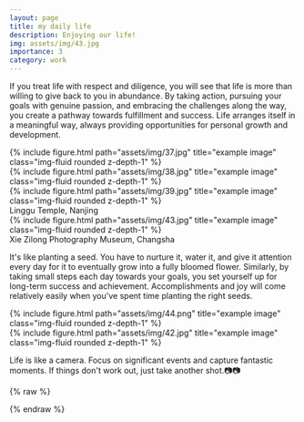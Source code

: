 ```yaml
---
layout: page
title: my daily life 
description: Enjoying our life!
img: assets/img/43.jpg
importance: 3
category: work
---
```


If you treat life with respect and diligence, you will see that life is more than willing to give back to you in abundance. By taking action, pursuing your goals with genuine passion, and embracing the challenges along the way, you create a pathway towards fulfillment and success. Life arranges itself in a meaningful way, always providing opportunities for personal growth and development.

<div class="row">
    <div class="col-sm mt-3 mt-md-0">
        {% include figure.html path="assets/img/37.jpg" title="example image" class="img-fluid rounded z-depth-1" %}
    </div>
    <div class="col-sm mt-3 mt-md-0">
        {% include figure.html path="assets/img/38.jpg" title="example image" class="img-fluid rounded z-depth-1" %}
    </div>
    <div class="col-sm mt-3 mt-md-0">
        {% include figure.html path="assets/img/39.jpg" title="example image" class="img-fluid rounded z-depth-1" %}
    </div>
</div>
<div class="caption">
    Linggu Temple, Nanjing
</div>
<div class="row">
    <div class="col-sm mt-3 mt-md-0">
        {% include figure.html path="assets/img/43.jpg" title="example image" class="img-fluid rounded z-depth-1" %}
    </div>
</div>
<div class="caption">
   Xie Zilong Photography Museum, Changsha
</div>

It's like planting a seed. You have to nurture it, water it, and give it attention every day for it to eventually grow into a fully bloomed flower. Similarly, by taking small steps each day towards your goals, you set yourself up for long-term success and achievement. Accomplishments and joy will come relatively easily when you've spent time planting the right seeds.


<div class="row justify-content-sm-center">
    <div class="col-sm-8 mt-3 mt-md-0">
        {% include figure.html path="assets/img/44.png" title="example image" class="img-fluid rounded z-depth-1" %}
    </div>
    <div class="col-sm-4 mt-3 mt-md-0">
        {% include figure.html path="assets/img/42.jpg" title="example image" class="img-fluid rounded z-depth-1" %}
    </div>
</div>
<div class="caption">
   
</div>

Life is like a camera. Focus on significant events and capture fantastic moments. If things don't work out, just take another shot.📷📷

{% raw %}

{% endraw %}
